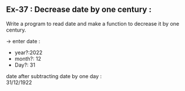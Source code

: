 ## Ex-37 : Decrease date by one century :  
Write a program to read date and make a function to decrease it by one century.  

-> enter date :  
- year?:2022  
- month?: 12  
- Day?: 31  

date after subtracting date by one day :  
31/12/1922  
